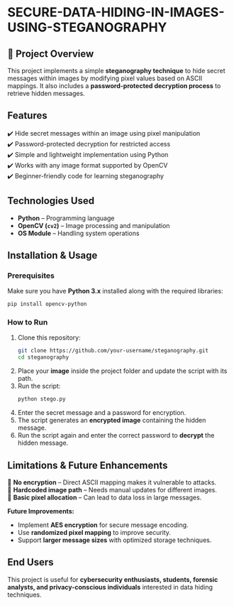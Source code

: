 # SECURE-DATA-HIDING-IN-IMAGES-USING-STEGANOGRAPHY

## 📌 Project Overview  
This project implements a simple **steganography technique** to hide secret messages within images by modifying pixel values based on ASCII mappings. It also includes a **password-protected decryption process** to retrieve hidden messages.  

## Features  
✔️ Hide secret messages within an image using pixel manipulation  
✔️ Password-protected decryption for restricted access  
✔️ Simple and lightweight implementation using Python  
✔️ Works with any image format supported by OpenCV  
✔️ Beginner-friendly code for learning steganography  

## Technologies Used  
- **Python** – Programming language  
- **OpenCV (`cv2`)** – Image processing and manipulation  
- **OS Module** – Handling system operations  

## Installation & Usage  

###  Prerequisites  
Make sure you have **Python 3.x** installed along with the required libraries:  
```sh
pip install opencv-python
```

###  How to Run  

1. Clone this repository:  
   ```sh
   git clone https://github.com/your-username/steganography.git
   cd steganography
   ```
2. Place your **image** inside the project folder and update the script with its path.  
3. Run the script:  
   ```sh
   python stego.py
   ```
4. Enter the secret message and a password for encryption.  
5. The script generates an **encrypted image** containing the hidden message.  
6. Run the script again and enter the correct password to **decrypt** the hidden message.  

##  Limitations & Future Enhancements  
🔴 **No encryption** – Direct ASCII mapping makes it vulnerable to attacks.  
🔴 **Hardcoded image path** – Needs manual updates for different images.  
🔴 **Basic pixel allocation** – Can lead to data loss in large messages.  

**Future Improvements:**  
- Implement **AES encryption** for secure message encoding.  
- Use **randomized pixel mapping** to improve security.  
- Support **larger message sizes** with optimized storage techniques.  

##  End Users  
This project is useful for **cybersecurity enthusiasts, students, forensic analysts, and privacy-conscious individuals** interested in data hiding techniques.  



